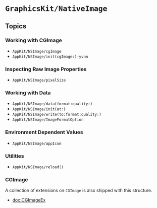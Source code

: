 # ``GraphicsKit/NativeImage``

## Topics

### Working with CGImage

- ``AppKit/NSImage/cgImage``
- ``AppKit/NSImage/init(cgImage:)-yvnn``

### Inspecting Raw Image Properties

- ``AppKit/NSImage/pixelSize``

### Working with Data

- ``AppKit/NSImage/data(format:quality:)``
- ``AppKit/NSImage/init(at:)``
- ``AppKit/NSImage/write(to:format:quality:)``
- ``AppKit/NSImage/ImageFormatOption``

### Environment Dependent Values

- ``AppKit/NSImage/appIcon``

### Utilities

- ``AppKit/NSImage/reload()``

### CGImage

A collection of extensions on `CGImage` is also shipped with this structure.

- <doc:CGImageEx>

